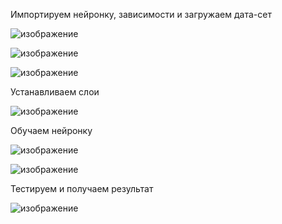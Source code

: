 Импортируем нейронку, зависимости и загружаем дата-сет

![изображение](https://user-images.githubusercontent.com/87085844/230023929-14ea8ab8-9462-4d80-8b6d-bfc145ca8414.png)

![изображение](https://user-images.githubusercontent.com/87085844/230023969-4ae17d03-65df-409d-8bba-13adc985f2db.png)

![изображение](https://user-images.githubusercontent.com/87085844/230024011-ee68886d-74d5-43b9-bbe1-0b4791ab78c1.png)



Устанавливаем слои

![изображение](https://user-images.githubusercontent.com/87085844/230021233-f403d030-4ad2-40b7-86f1-33d90a4963cc.png)



Обучаем нейронку

![изображение](https://user-images.githubusercontent.com/87085844/230021784-aecd2dd6-9f70-4ba2-b790-356ca93b284a.png)

![изображение](https://user-images.githubusercontent.com/87085844/230021893-47402c82-8ec4-4861-a9ac-1af015af73c0.png)


Тестируем и получаем результат

![изображение](https://user-images.githubusercontent.com/87085844/230021989-7131d259-804f-4b4e-a90b-782596f89337.png)

